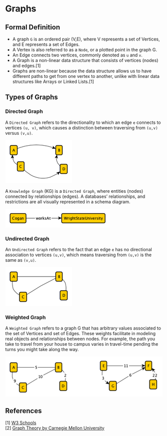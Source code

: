 # Graphs

##  Formal Definition 
* A graph `G` is an ordered pair (V,E), where V represents a set of Vertices, and E represents a set of Edges.
* A Vertex is also referred to as a `Node`, or a plotted point in the graph G.
* An Edge connects two vertices, commonly denoted as `u` and `v`.
* A Graph is a non-linear data structure that consists of vertices (nodes) and edges.[1]
* Graphs are non-linear because the data structure allows us to have different paths to get from one vertex to another, unlike with linear data structures like Arrays or Linked Lists.[1]

## Types of Graphs
### Directed Graph

A `Directed Graph` refers to the directionality to which an edge `e` connects to vertices `(u, v)`, which causes a distinction between traversing from `(u,v)` versus `(v,u)`.

![Directed Graph Example](../../pngs/directed-graph.png)

A `Knowledge Graph` (KG) is a `Directed Graph`, where entities (nodes) connected by relationships (edges).
A databases’ relationships, and restrictions are all visually represented in a schema diagram. 

![KG Example](../../pngs/KG-example.png)

### Undirected Graph
An `Undirected Graph` refers to the fact that an edge `e` has no directional association to vertices `(u,v)`, which means traversing from `(u,v)` is the same as `(v,u)`.

![Undirected Graph Example](../../pngs/undirected-graph.png)

### Weighted Graph
A `Weighted Graph` refers to a graph G that has arbitrary values associated to the set of Vertices and set of Edges. These weights facilitate in modeling real objects and relationships between nodes. For example, the path you take to travel from your house to campus varies in travel-time pending the turns you might take along the way. 

![Weighted Graph examples ( directed and undirected)](../../pngs/weighted-graph.png)

## References
[1] [W3 Schools](https://www.w3schools.com/dsa/dsa_theory_graphs.php)  
[2] [Graph Theory by Carnegie Mellon University](https://www.andrew.cmu.edu/course/21-228/lec10.pdf)

